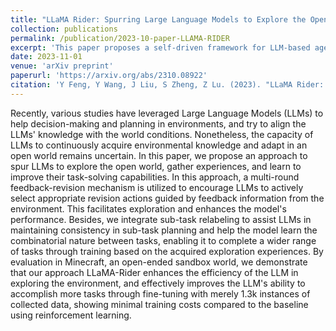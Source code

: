 ```yaml
---
title: "LLaMA Rider: Spurring Large Language Models to Explore the Open World"
collection: publications
permalink: /publication/2023-10-paper-LLAMA-RIDER
excerpt: 'This paper proposes a self-driven framework for LLM-based agents in open worlds.'
date: 2023-11-01
venue: 'arXiv preprint'
paperurl: 'https://arxiv.org/abs/2310.08922'
citation: 'Y Feng, Y Wang, J Liu, S Zheng, Z Lu. (2023). "LLaMA Rider: Spurring Large Language Models to Explore the Open World." <i>arXiv preprint</i>. arXiv:2310.08922.'
---
```

Recently, various studies have leveraged Large Language Models (LLMs) to help decision-making and planning in environments, and try to align the LLMs' knowledge with the world conditions. Nonetheless, the capacity of LLMs to continuously acquire environmental knowledge and adapt in an open world remains uncertain. In this paper, we propose an approach to spur LLMs to explore the open world, gather experiences, and learn to improve their task-solving capabilities. In this approach, a multi-round feedback-revision mechanism is utilized to encourage LLMs to actively select appropriate revision actions guided by feedback information from the environment. This facilitates exploration and enhances the model's performance. Besides, we integrate sub-task relabeling to assist LLMs in maintaining consistency in sub-task planning and help the model learn the combinatorial nature between tasks, enabling it to complete a wider range of tasks through training based on the acquired exploration experiences. By evaluation in Minecraft, an open-ended sandbox world, we demonstrate that our approach LLaMA-Rider enhances the efficiency of the LLM in exploring the environment, and effectively improves the LLM's ability to accomplish more tasks through fine-tuning with merely 1.3k instances of collected data, showing minimal training costs compared to the baseline using reinforcement learning.